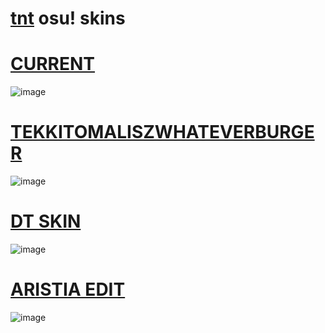 # [tnt](https://osu.ppy.sh/users/16803668) osu! skins

# [CURRENT](https://joebunga.s-ul.eu/ihz8MLbn)
![image](https://joebunga.s-ul.eu/f5Pfp3oW)

# [TEKKITOMALISZWHATEVERBURGER](https://joebunga.s-ul.eu/h20zJ4Je)
![image](https://joebunga.s-ul.eu/mS4vwiQg)

# [DT SKIN](https://joebunga.s-ul.eu/vz9WkfYy)
![image](https://joebunga.s-ul.eu/nAI3jEAp)

# [ARISTIA EDIT](https://joebunga.s-ul.eu/bn3kIKR5)
![image](https://joebunga.s-ul.eu/kY4ZQPB8)



